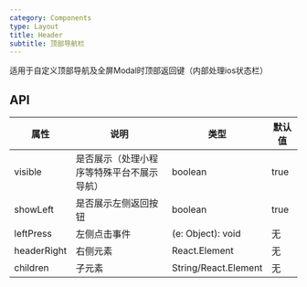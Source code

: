 ```yaml
---
category: Components
type: Layout
title: Header
subtitle: 顶部导航栏
---
```


适用于自定义顶部导航及全屏Modal时顶部返回键（内部处理ios状态栏）


## API

属性 | 说明 | 类型 | 默认值
----|-----|------|------
| visible   | 是否展示（处理小程序等特殊平台不展示导航） | boolean | true |
| showLeft   | 是否展示左侧返回按钮 | boolean | true |
| leftPress   | 左侧点击事件 | (e: Object): void | 无 |
| headerRight   | 右侧元素 | React.Element | 无 |
| children   | 子元素 | String/React.Element | 无 |
